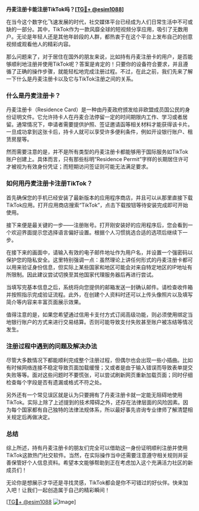 **丹麦注册卡能注册TikTok吗？[[TG💪+ @esim1088](https://t.me/s/esim1088)]**

在当今这个数字化飞速发展的时代，社交媒体平台已经成为人们日常生活中不可或缺的一部分。其中，TikTok作为一款风靡全球的短视频分享应用，吸引了无数用户。无论是年轻人还是其他年龄段的人群，都热衷于在这个平台上发布自己的创意视频或观看他人的精彩内容。

那么问题来了，对于居住在国外的朋友来说，比如持有丹麦注册卡的用户，是否能够顺利地注册并使用TikTok呢？答案是肯定的！只要你的设备符合要求，并且遵循了正确的操作步骤，就能轻松地完成注册过程。不过，在此之前，我们先来了解一下什么是丹麦注册卡以及它与TikTok注册之间的关系。

### 什么是丹麦注册卡？

丹麦注册卡（Residence Card）是一种由丹麦政府颁发给非欧盟成员国公民的身份证明文件。它允许持卡人在丹麦合法停留一定的时间期限内工作、学习或者居留。通常情况下，申请者需要提供护照、签证邀请函等相关材料才能获得该卡片。一旦成功拿到这张卡后，持卡人就可以享受许多便利条件，例如开设银行账户、租赁房屋等。

然而需要注意的是，并不是所有类型的丹麦注册卡都能够用于国际服务如TikTok账户创建上。具体而言，只有那些标明“Residence Permit”字样的长期居住许可才被视为有效身份凭证；而短期访问签证则可能无法满足要求。

### 如何用丹麦注册卡注册TikTok？

首先确保您的手机已经安装了最新版本的应用程序商店，并且可以从那里直接下载TikTok应用。打开应用商店搜索“TikTok”，点击下载按钮等待安装完成即可开始使用。

接下来便是最关键的一步——注册账号。打开刚安装好的应用程序后，您会看到一个欢迎界面提示您选择语言偏好设置。根据个人习惯挑选合适的选项后继续下一步。

在接下来的画面中，请输入有效的电子邮件地址作为用户名，并设置一个强密码以保护您的隐私安全。这里特别强调一点：虽然理论上讲任何形式的丹麦注册卡都可以用来验证身份信息，但实际上某些国家和地区可能会对来自特定地区的IP地址有所限制。因此建议尝试切换至其他国家代理服务器后再进行尝试。

当填写完基本信息之后，系统将向您提供的邮箱发送一封确认邮件。请检查收件箱并按照指示完成验证流程。此外，在创建个人资料时还可以上传头像照片以及填写简介等内容来丰富页面展示效果。

值得注意的是，如果您希望通过信用卡支付方式订阅高级功能，则必须使用绑定当地银行账户的方式来进行交易结算。否则可能导致支付失败甚至账户被冻结等情况发生。

### 注册过程中遇到的问题及解决办法

尽管大多数情况下都能顺利完成整个注册过程，但偶尔也会出现一些小插曲。比如有时候网络连接不稳定导致页面加载缓慢；又或者是由于输入错误而导致表单提交失败等等。面对这些问题时不要慌张，可以尝试刷新网页重新加载页面；同时仔细检查每个字段是否有遗漏或格式不符之处。

另外还有一个常见误区就是认为只要拥有了丹麦注册卡就一定能无阻碍地使用TikTok。实际上除了上述提到的技术障碍之外，还存在法律层面的风险因素。因为每个国家都有自己独特的法律法规体系，所以最好事先咨询专业律师了解清楚相关规定后再做决定。

### 总结

综上所述，持有丹麦注册卡的朋友们完全可以借助这一身份证明顺利注册并使用TikTok这款热门社交软件。当然，在实际操作当中还需要注意遵守相关规则并妥善保管好个人信息资料。希望本文能够帮助到正在考虑加入这个充满活力社区的新成员们！

无论你是想展示才华还是寻找灵感，TikTok都会是你不可错过的好伙伴。快来加入吧！让我们一起创造属于自己的精彩瞬间！

[[TG💪+ @esim1088](https://t.me/s/esim1088) ![Image](https://i.postimg.cc/4NQfJmqS/Snipaste-2025-05-13-00-14-12.png)]